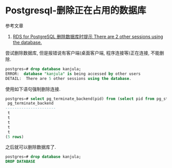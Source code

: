 # Postgresql-删除正在占用的数据库

参考文章

1. [RDS for PostgreSQL 删除数据库时提示 There are 2 other sessions using the database.](https://help.aliyun.com/knowledge_detail/41763.html)

尝试删除数据库, 但是报错说有客户端(桌面客户端, 程序连接等)正在连接, 不能删除.

```sql
postgres=# drop database kanjula;
ERROR:  database "kanjula" is being accessed by other users
DETAIL:  There are 5 other sessions using the database.
```

使用如下语句强制删除连接.

```sql
postgres=# select pg_terminate_backend(pid) from (select pid from pg_stat_activity where datname = 'kanjula') as a;
 pg_terminate_backend
----------------------
 t
 t
 t
 t
 t
(5 rows)
```

之后就可以删除数据库了.

```sql
postgres=# drop database kanjula;
DROP DATABASE
```